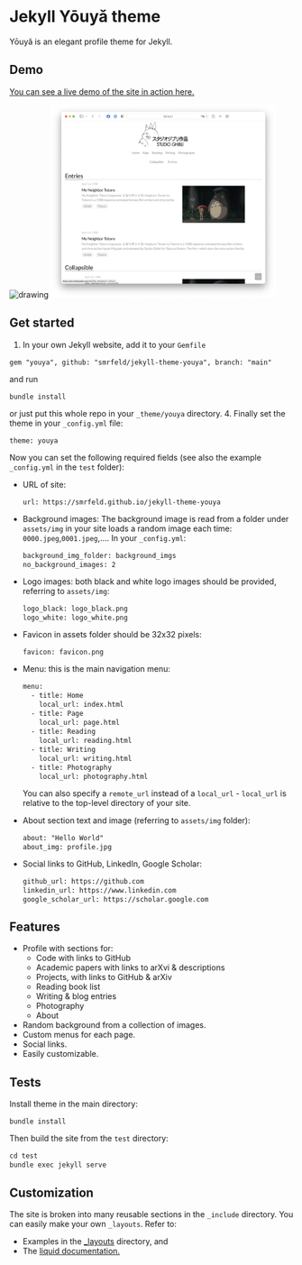 # Jekyll Yōuyǎ theme

Yōuyǎ is an elegant profile theme for Jekyll.

## Demo

[You can see a live demo of the site in action here.](https://smrfeld.github.io/jekyll-theme-youya)

<img src="test/figures_readme/home.png" alt="drawing" width="400"/>

<img src="test/figures_readme/page.png" alt="drawing" width="400"/>

## Get started

1. In your own Jekyll website, add it to your `Gemfile`
  ```
  gem "youya", github: "smrfeld/jekyll-theme-youya", branch: "main"
  ```
  and run
  ```
  bundle install
  ```
  or just put this whole repo in your `_theme/youya` directory.
4. Finally set the theme in your `_config.yml` file:
  ```
  theme: youya
  ```
  
Now you can set the following required fields (see also the example `_config.yml` in the `test` folder):

* URL of site:
    ```
    url: https://smrfeld.github.io/jekyll-theme-youya
    ```

* Background images: The background image is read from a folder under `assets/img` in your site loads a random image each time: `0000.jpeg`,`0001.jpeg`,.... In your `_config.yml`:
    ```
    background_img_folder: background_imgs
    no_background_images: 2
    ```

* Logo images: both black and white logo images should be provided, referring to `assets/img`:
    ```
    logo_black: logo_black.png
    logo_white: logo_white.png
    ```

* Favicon in assets folder should be 32x32 pixels:
    ```
    favicon: favicon.png
    ```

* Menu: this is the main navigation menu:
    ```
    menu:
      - title: Home
        local_url: index.html
      - title: Page
        local_url: page.html
      - title: Reading
        local_url: reading.html
      - title: Writing
        local_url: writing.html
      - title: Photography
        local_url: photography.html
    ```
    You can also specify a `remote_url` instead of a `local_url` - `local_url` is relative to the top-level directory of your site.

* About section text and image (referring to `assets/img` folder):
    ```
    about: "Hello World"
    about_img: profile.jpg
    ```

* Social links to GitHub, LinkedIn, Google Scholar:
    ```
    github_url: https://github.com
    linkedin_url: https://www.linkedin.com
    google_scholar_url: https://scholar.google.com
    ```

## Features

* Profile with sections for:
    * Code with links to GitHub
    * Academic papers with links to arXvi & descriptions
    * Projects, with links to GitHub & arXiv
    * Reading book list
    * Writing & blog entries
    * Photography
    * About
* Random background from a collection of images.
* Custom menus for each page.
* Social links.
* Easily customizable.

## Tests

Install theme in the main directory:
```
bundle install
```
Then build the site from the `test` directory:
```
cd test
bundle exec jekyll serve
```

## Customization

The site is broken into many reusable sections in the `_include` directory. You can easily make your own `_layouts`. Refer to:

* Examples in the [_layouts](_layouts/) directory, and 
* The [liquid documentation.](https://shopify.github.io/liquid/tags/iteration/)